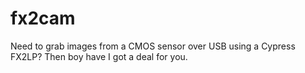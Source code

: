 fx2cam
======

Need to grab images from a CMOS sensor over USB using a Cypress FX2LP?  Then boy have I got a deal for you.
